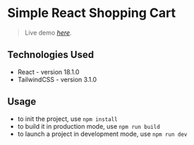 # Simple React Shopping Cart
> Live demo [_here_](#).

## Technologies Used
- React - version 18.1.0
- TailwindCSS - version 3.1.0

## Usage
- to init the project, use `npm install`
- to build it in production mode, use `npm run build`
- to launch a project in development mode, use `npm run dev`
